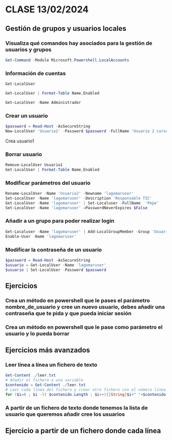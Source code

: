 # CLASE 13/02/2024

## Gestión de grupos y usuarios locales

### Visualiza qué comandos hay asociados para la gestión de usuarios y grupos

```powershell
Get-Command -Module Microsoft.Powershell.LocalAccounts
```

### Información de cuentas

```powershell
Get-LocalUser

Get-LocalUser | Format-Table Name,Enabled
```

```powershell
Get-LocalUser -Name Administrador
```

### Crear un usuario

```powershell
$password = Read-Host -AsSecureString
New-LocalUser 'Usuario2' -Password $password -FullName 'Usuario 2 curso' -Description 'Usuario número 2'
```
Crea usuario1

### Borrar usuario

```powershell
Remove-LocalUser Usuario1
Get-LocalUser | Format-Table Name,Enabled
```

### Modificar parámetros del usuario

```powershell
Rename-LocalUser -Name 'Usuario2' -Newname 'lagomaruser'
Set-LocalUser -Name 'lagomaruser' -Description 'Responsable TIC'
Get-LocalUser -Name 'lagomaruser' | Set-Localuser -FullName  'Pepe'
Set-LocalUser -Name 'lagomaruser' –PasswordNeverExpires $False
```

### Añadir a un grupo para poder realizar login
```powershell
Get-Localuser -Name 'lagomaruser' | Add-LocalGroupMember -Group 'Usuarios'
Enable-User -Name 'lagomaruser'
```

### Modificar la contraseña de un usuario
```powershell
$password = Read-Host -AsSecureString
$usuario = Get-LocalUser -Name 'lagomaruser'
$usuario | Set-LocalUser -Password $password
```

## Ejercicios

### Crea un método en powershell que le pases el parámetro nombre_de_usuario y cree un nuevo usuario, debes añadir una contraseña que te pida y que pueda iniciar sesión
### Crea un método en powershell que le pase como parámetro el usuario y lo pueda borrar

## Ejercicios más avanzados

### Leer línea a línea un fichero de texto

```powershell
Get-Content ./leer.txt                                                                            
# Añadir el fichero a una variable                                                                
$contenido = Get-Content ./leer.txt                                                               
# Leer cada línea del fichero y crear otro fichero con el número línea y el contenido             
for ($i=0 ; $i -lt $contenido.Length ; $i++){[String]$i+" "+$contenido[$i]
```

### A partir de un fichero de texto donde tenemos la lista de usuario que queremos añadir cree los usuarios

## Ejercicio a partir de un fichero donde cada línea
